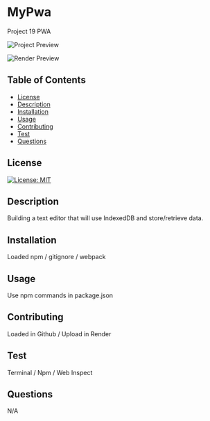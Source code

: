 # MyPwa

Project 19 PWA

![Project Preview](./)

![Render Preview](https://mypwa-actk.onrender.com/)

## Table of Contents

- [License](#license)
- [Description](#description)
- [Installation](#installation)
- [Usage](#usage)
- [Contributing](#contributing)
- [Test](#test)
- [Questions](#questions)

## License

[![License: MIT](https://img.shields.io/badge/License-MIT-yellow.svg)](https://opensource.org/licenses/MIT)

## Description

Building a text editor that will use IndexedDB and store/retrieve data.

## Installation

Loaded npm / gitignore / webpack

## Usage

Use npm commands in package.json

## Contributing

Loaded in Github / Upload in Render

## Test

Terminal / Npm / Web Inspect

## Questions

N/A
